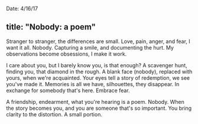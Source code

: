 Date: 4/16/17

title: "Nobody: a poem"
---

Stranger to stranger, the differences are small. Love, pain, anger, and fear, I want it all. Nobody. Capturing a smile, and documenting the hurt. My observations become obsessions, I make it work.

I care about you, but I barely know you, is that enough? A scavenger hunt, finding you, that diamond in the rough. A blank face (nobody), replaced with yours, when we're acquainted. Your eyes tell a story of redemption, we see you've made it. Memories is all we have, silhouettes, they disappear. In exchange for somebody that's here. Embrace fear.

A friendship, endearment, what you're hearing is a poem. Nobody. When the story becomes you, and you are someone that's so important. You bring clarity to the distortion. A small portion.